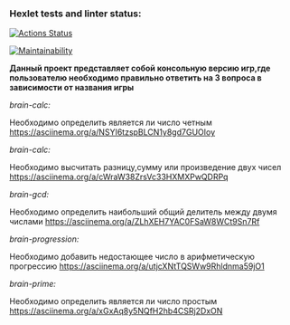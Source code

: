 ### Hexlet tests and linter status:
[![Actions Status](https://github.com/ivann1302/frontend-project-44/workflows/hexlet-check/badge.svg)](https://github.com/ivann1302/frontend-project-44/actions)

[![Maintainability](https://api.codeclimate.com/v1/badges/cbdc9ebd462d36bd394a/maintainability)](https://codeclimate.com/github/ivann1302/frontend-project-44/maintainability)


**Данный проект представляет собой консольную версию игр,где пользователю необходимо правильно ответить на 3 вопроса в зависимости от названия игры**

*brain-calc:*

 Необходимо определить является ли число четным https://asciinema.org/a/NSYI6tzspBLCN1y8gd7GUOIoy

*brain-calc:*

Необходимо высчитать разницу,сумму или произведение двух чисел https://asciinema.org/a/cWraW38ZrsVc33HXMXPwQDRPq

*brain-gcd:*

Необходимо определить наибольший общий делитель между двумя числами https://asciinema.org/a/ZLhXEH7YAC0FSaW8WCt9Sn7Rf

*brain-progression:*

Необходимо добавить недостающее число в арифметическую прогрессию https://asciinema.org/a/utjcXNtTQSWw9Rhldnma59jO1

*brain-prime:*

Необходимо определить является ли число простым https://asciinema.org/a/xGxAq8y5NQfH2hb4CSRj2DxON